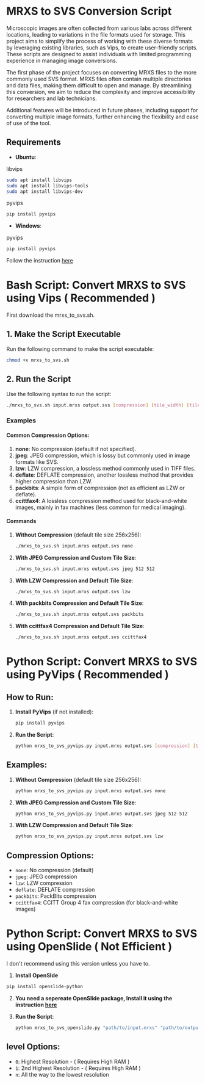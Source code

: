 # **MRXS to SVS Conversion Script**

Microscopic images are often collected from various labs across different locations, leading to variations in the file formats used for storage. This project aims to simplify the process of working with these diverse formats by leveraging existing libraries, such as Vips, to create user-friendly scripts. These scripts are designed to assist individuals with limited programming experience in managing image conversions.

The first phase of the project focuses on converting MRXS files to the more commonly used SVS format. MRXS files often contain multiple directories and data files, making them difficult to open and manage. By streamlining this conversion, we aim to reduce the complexity and improve accessibility for researchers and lab technicians.

Additional features will be introduced in future phases, including support for converting multiple image formats, further enhancing the flexibility and ease of use of the tool.

## Requirements

- **Ubuntu**:
  
libvips
```bash
sudo apt install libvips
sudo apt install libvips-tools
sudo apt install libvips-dev
```
pyvips
```bash
pip install pyvips
```

- **Windows**:
  
pyvips
```bash
pip install pyvips
```

Follow the instruction [here](https://www.libvips.org/install.html)



# Bash Script: Convert MRXS to SVS using Vips ( Recommended )

First download the mrxs_to_svs.sh.

## 1. Make the Script Executable

Run the following command to make the script executable:

```bash
chmod +x mrxs_to_svs.sh
```

## 2. Run the Script

Use the following syntax to run the script:

```bash
./mrxs_to_svs.sh input.mrxs output.svs [compression] [tile_width] [tile_height]
```

### Examples

#### Common Compression Options:
1.  **none**: No compression (default if not specified).
2.  **jpeg**: JPEG compression, which is lossy but commonly used in image formats like SVS.
3.  **lzw**: LZW compression, a lossless method commonly used in TIFF files.
4.  **deflate**: DEFLATE compression, another lossless method that provides higher compression than LZW.
5.  **packbits**: A simple form of compression (not as efficient as LZW or deflate).
6.  **ccittfax4**: A lossless compression method used for black-and-white images, mainly in fax machines (less common for medical imaging).

#### Commands


1. **Without Compression** (default tile size 256x256):
    ```bash
    ./mrxs_to_svs.sh input.mrxs output.svs none
    ```

2. **With JPEG Compression and Custom Tile Size**:
    ```bash
    ./mrxs_to_svs.sh input.mrxs output.svs jpeg 512 512
    ```

3. **With LZW Compression and Default Tile Size**:
    ```bash
    ./mrxs_to_svs.sh input.mrxs output.svs lzw
    ```
4. **With packbits Compression and Default Tile Size**:
    ```bash
    ./mrxs_to_svs.sh input.mrxs output.svs packbits
    ```
5. **With ccittfax4 Compression and Default Tile Size**:
    ```bash
    ./mrxs_to_svs.sh input.mrxs output.svs ccittfax4
    ```



# Python Script: Convert MRXS to SVS using PyVips ( Recommended )


## How to Run:

1. **Install PyVips** (if not installed):
   ```bash
   pip install pyvips
   ```

2. **Run the Script**:
   ```bash
   python mrxs_to_svs_pyvips.py input.mrxs output.svs [compression] [tile_width] [tile_height]
   ```

## Examples:

1. **Without Compression** (default tile size 256x256):
   ```bash
   python mrxs_to_svs_pyvips.py input.mrxs output.svs none
   ```

2. **With JPEG Compression and Custom Tile Size**:
   ```bash
   python mrxs_to_svs_pyvips.py input.mrxs output.svs jpeg 512 512
   ```

3. **With LZW Compression and Default Tile Size**:
   ```bash
   python mrxs_to_svs_pyvips.py input.mrxs output.svs lzw
   ```

## Compression Options:
- `none`: No compression (default)
- `jpeg`: JPEG compression
- `lzw`: LZW compression
- `deflate`: DEFLATE compression
- `packbits`: PackBits compression
- `ccittfax4`: CCITT Group 4 fax compression (for black-and-white images)

# Python Script: Convert MRXS to SVS using OpenSlide ( Not Efficient )
I don't recommend using this version unless you have to.
1. **Install OpenSlde**
```bash
pip install openslide-python
```
2. **You need a sepereate OpenSlide package, Install it using the instruction [here](https://openslide.org/api/python/#installing)**

3. **Run the Script**:
   ```bash
   python mrxs_to_svs_openslide.py "path/to/input.mrxs" "path/to/output.svs" [level]
   ```
## level Options:
- `0`: Highest Resolution - ( Requires High RAM )
- `1`: 2nd Highest Resolution - ( Requires High RAM )
- `n`: All the way to the lowest resolution 

